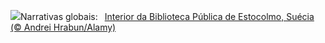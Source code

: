 ![](https://www.bing.com/th?id=OHR.StockholmLibrary_PT-BR3203792144_UHD.jpg&w=1000)Narrativas globais:&nbsp;&ensp;[Interior da Biblioteca Pública de Estocolmo, Suécia (© Andrei Hrabun/Alamy)](https://www.bing.com/th?id=OHR.StockholmLibrary_PT-BR3203792144_UHD.jpg)
<br><br/>
